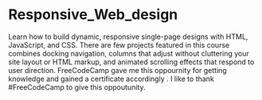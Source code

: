 # Responsive_Web_design

Learn how to build dynamic, responsive single-page designs with HTML, JavaScript, and CSS. There are few projects featured in this course combines docking navigation, columns that adjust without cluttering your site layout or HTML markup, and animated scrolling effects that respond to user direction. FreeCodeCamp gave me this oppournity for getting knowledge and gained a certificate accordingly . I like to thank #FreeCodeCamp to give this oppoutunity.
